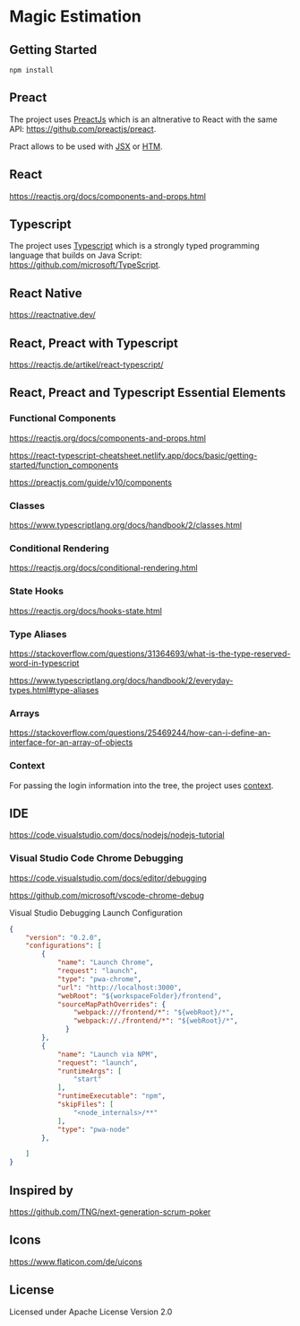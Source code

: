 # Magic Estimation

## Getting Started

`npm install`

## Preact

The project uses [PreactJs](https://preactjs.com/) which is an altnerative to React with the same API: https://github.com/preactjs/preact.

Pract allows to be used with [JSX](https://facebook.github.io/jsx/) or [HTM](https://github.com/developit/htm).

## React

https://reactjs.org/docs/components-and-props.html

## Typescript

The project uses [Typescript](https://www.typescriptlang.org/) which is a strongly typed programming language that builds on Java Script: https://github.com/microsoft/TypeScript.

## React Native

https://reactnative.dev/

## React, Preact with Typescript

https://reactjs.de/artikel/react-typescript/

## React, Preact and Typescript Essential Elements 

### Functional Components

https://reactjs.org/docs/components-and-props.html

https://react-typescript-cheatsheet.netlify.app/docs/basic/getting-started/function_components

https://preactjs.com/guide/v10/components

### Classes

https://www.typescriptlang.org/docs/handbook/2/classes.html

### Conditional Rendering

https://reactjs.org/docs/conditional-rendering.html

### State Hooks

https://reactjs.org/docs/hooks-state.html

### Type Aliases

https://stackoverflow.com/questions/31364693/what-is-the-type-reserved-word-in-typescript

https://www.typescriptlang.org/docs/handbook/2/everyday-types.html#type-aliases

### Arrays

https://stackoverflow.com/questions/25469244/how-can-i-define-an-interface-for-an-array-of-objects

### Context

For passing the login information into the tree, the project uses [context](https://preactjs.com/guide/v10/context).

## IDE

https://code.visualstudio.com/docs/nodejs/nodejs-tutorial

### Visual Studio Code Chrome Debugging

https://code.visualstudio.com/docs/editor/debugging

https://github.com/microsoft/vscode-chrome-debug

Visual Studio Debugging Launch Configuration

```json
{
    "version": "0.2.0",
    "configurations": [
        {
            "name": "Launch Chrome",
            "request": "launch",
            "type": "pwa-chrome",
            "url": "http://localhost:3000",
            "webRoot": "${workspaceFolder}/frontend",
            "sourceMapPathOverrides": {
                "webpack:///frontend/*": "${webRoot}/*",
                "webpack://./frontend/*": "${webRoot}/*",
              }
        },
        {
            "name": "Launch via NPM",
            "request": "launch",
            "runtimeArgs": [
                "start"
            ],
            "runtimeExecutable": "npm",
            "skipFiles": [
                "<node_internals>/**"
            ],
            "type": "pwa-node"
        },

    ]
}
```

## Inspired by

https://github.com/TNG/next-generation-scrum-poker

## Icons

https://www.flaticon.com/de/uicons

## License

Licensed under Apache License Version 2.0